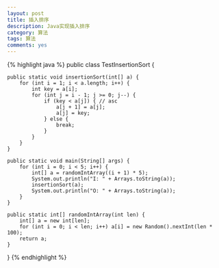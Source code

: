 ```yaml
---
layout: post
title: 插入排序
description: Java实现插入排序
category: 算法
tags: 算法
comments: yes
---
```


{% highlight java %}
public class TestInsertionSort {

    public static void insertionSort(int[] a) {
        for (int i = 1; i < a.length; i++) {
            int key = a[i];
            for (int j = i - 1; j >= 0; j--) {
                if (key < a[j]) { // asc
                    a[j + 1] = a[j];
                    a[j] = key;
                } else {
                    break;
                }
            }
        }
    }

    public static void main(String[] args) {
        for (int i = 0; i < 5; i++) {
            int[] a = randomIntArray((i + 1) * 5);
            System.out.println("I: " + Arrays.toString(a));
            insertionSort(a);
            System.out.println("O: " + Arrays.toString(a));
        }
    }

    public static int[] randomIntArray(int len) {
        int[] a = new int[len];
        for (int i = 0; i < len; i++) a[i] = new Random().nextInt(len * 100);
        return a;
    }
}
{% endhighlight %}


